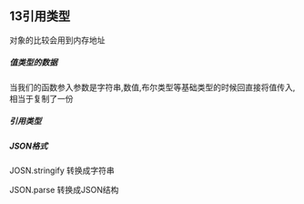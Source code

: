 ## 13引用类型

对象的比较会用到内存地址

##### 值类型的数据

​	当我们的函数参入参数是字符串,数值,布尔类型等基础类型的时候回直接将值传入,相当于复制了一份

##### 引用类型



##### JSON格式

JOSN.stringify		转换成字符串

JSON.parse		转换成JSON结构